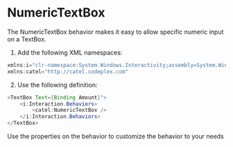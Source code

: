 # NumericTextBox

The NumericTextBox behavior makes it easy to allow specific numeric input on a TextBox.

1) Add the following XML namespaces:

``` {.java data-syntaxhighlighter-params="brush: java; gutter: false; theme: Confluence" data-theme="Confluence" style="brush: java; gutter: false; theme: Confluence"}
xmlns:i="clr-namespace:System.Windows.Interactivity;assembly=System.Windows.Interactivity"
xmlns:catel="http://catel.codeplex.com"
```

2) Use the following definition:

``` {.java data-syntaxhighlighter-params="brush: java; gutter: false; theme: Confluence" data-theme="Confluence" style="brush: java; gutter: false; theme: Confluence"}
<TextBox Text={Binding Amount}">
    <i:Interaction.Behaviors>
        <catel:NumericTextBox />
    </i:Interaction.Behaviors>
</TextBox>
```

Use the properties on the behavior to customize the behavior to your needs

